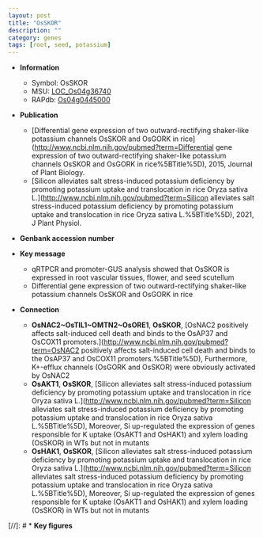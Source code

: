 ```yaml
---
layout: post
title: "OsSKOR"
description: ""
category: genes
tags: [root, seed, potassium]
---
```


* **Information**  
    + Symbol: OsSKOR  
    + MSU: [LOC_Os04g36740](http://rice.uga.edu/cgi-bin/ORF_infopage.cgi?orf=LOC_Os04g36740)  
    + RAPdb: [Os04g0445000](http://rapdb.dna.affrc.go.jp/viewer/gbrowse_details/irgsp1?name=Os04g0445000)  

* **Publication**  
    + [Differential gene expression of two outward-rectifying shaker-like potassium channels OsSKOR and OsGORK in rice](http://www.ncbi.nlm.nih.gov/pubmed?term=Differential gene expression of two outward-rectifying shaker-like potassium channels OsSKOR and OsGORK in rice%5BTitle%5D), 2015, Journal of Plant Biology.
    + [Silicon alleviates salt stress-induced potassium deficiency by promoting potassium uptake and translocation in rice Oryza sativa L.](http://www.ncbi.nlm.nih.gov/pubmed?term=Silicon alleviates salt stress-induced potassium deficiency by promoting potassium uptake and translocation in rice Oryza sativa L.%5BTitle%5D), 2021, J Plant Physiol.

* **Genbank accession number**  

* **Key message**  
    + qRTPCR and promoter-GUS analysis showed that OsSKOR is expressed in root vascular tissues, flower, and seed scutellum
    + Differential gene expression of two outward-rectifying shaker-like potassium channels OsSKOR and OsGORK in rice

* **Connection**  
    + __OsNAC2~OsTIL1~OMTN2~OsORE1__, __OsSKOR__, [OsNAC2 positively affects salt-induced cell death and binds to the OsAP37 and OsCOX11 promoters.](http://www.ncbi.nlm.nih.gov/pubmed?term=OsNAC2 positively affects salt-induced cell death and binds to the OsAP37 and OsCOX11 promoters.%5BTitle%5D),  Furthermore, K+-efflux channels (OsGORK and OsSKOR) were obviously activated by OsNAC2
    + __OsAKT1__, __OsSKOR__, [Silicon alleviates salt stress-induced potassium deficiency by promoting potassium uptake and translocation in rice Oryza sativa L.](http://www.ncbi.nlm.nih.gov/pubmed?term=Silicon alleviates salt stress-induced potassium deficiency by promoting potassium uptake and translocation in rice Oryza sativa L.%5BTitle%5D),  Moreover, Si up-regulated the expression of genes responsible for K uptake (OsAKT1 and OsHAK1) and xylem loading (OsSKOR) in WTs but not in mutants
    + __OsHAK1__, __OsSKOR__, [Silicon alleviates salt stress-induced potassium deficiency by promoting potassium uptake and translocation in rice Oryza sativa L.](http://www.ncbi.nlm.nih.gov/pubmed?term=Silicon alleviates salt stress-induced potassium deficiency by promoting potassium uptake and translocation in rice Oryza sativa L.%5BTitle%5D),  Moreover, Si up-regulated the expression of genes responsible for K uptake (OsAKT1 and OsHAK1) and xylem loading (OsSKOR) in WTs but not in mutants

[//]: # * **Key figures**  



